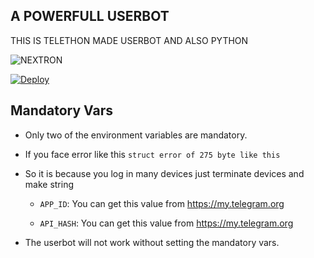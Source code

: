 ## A POWERFULL USERBOT 
THIS IS TELETHON MADE USERBOT AND ALSO PYTHON


![NEXTRON](https://telegra.ph/file/ada158c12209658274f0d.jpg)

 [![Deploy](https://www.herokucdn.com/deploy/button.svg)](https://heroku.com/deploy?template=https://github.com/majid-nex/NEXTRONBOT.git)
 
## Mandatory Vars

- Only two of the environment variables are mandatory.

- If you face error like this `struct error of 275 byte like this` 
- So it is because you log in many devices just terminate devices and make string

    - `APP_ID`:   You can get this value from https://my.telegram.org

    - `API_HASH`:   You can get this value from https://my.telegram.org

- The userbot will not work without setting the mandatory vars.
